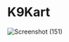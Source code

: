 # K9Kart
![Screenshot (151)](https://github.com/Rasmith-Dev/K9Kart/assets/134858974/96459a3d-2caa-43ea-9d25-3b67d24d2468)

